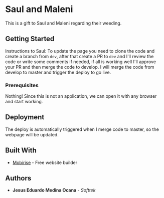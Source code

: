 # Saul and Maleni

This is a gift to Saul and Maleni regarding their weeding.

## Getting Started

Instructions to Saul: To update the page you need to clone the code and create a branch from `dev`, after that create a PR to `dev` and I'll review the code or write some comments if needed, if all is working well I'll approve your PR and then merge the code to develop. I will merge the code from develop to master and trigger the deploy to go live.

### Prerequisites

Nothing! Since this is not an application,  we can open it with any browser and start working.

## Deployment

The deploy is automatically triggered when I merge code to master, so the webpage will be updated.

## Built With

* [Mobirise](https://mobirise.com/) - Free website builder

## Authors

* **Jesus Eduardo Medina Ocana** - *Softtek*
